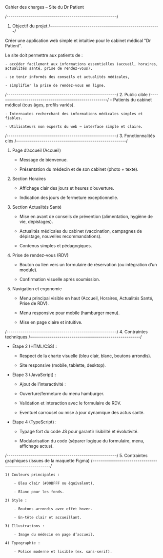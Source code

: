 Cahier des charges – Site du Dr Patient

/--------------------------------------------------------/
1. Objectif du projet
/--------------------------------------------------------/

Créer une application web simple et intuitive pour le cabinet médical "Dr Patient".

Le site doit permettre aux patients de :

    - accéder facilement aux informations essentielles (accueil, horaires, actualités santé, prise de rendez-vous),

    - se tenir informés des conseils et actualités médicales,

    - simplifier la prise de rendez-vous en ligne.


/--------------------------------------------------------/
2. Public cible
/--------------------------------------------------------/
    - Patients du cabinet médical (tous âges, profils variés).

    - Internautes recherchant des informations médicales simples et fiables.

    - Utilisateurs non experts du web → interface simple et claire.

/--------------------------------------------------------/
3. Fonctionnalités clés
/--------------------------------------------------------/

1) Page d’accueil (Accueil)

    - Message de bienvenue.

    - Présentation du médecin et de son cabinet (photo + texte).

2) Section Horaires

    - Affichage clair des jours et heures d’ouverture.

    - Indication des jours de fermeture exceptionnelle.

3) Section Actualités Santé

    - Mise en avant de conseils de prévention (alimentation, hygiène de vie, dépistages).

    - Actualités médicales du cabinet (vaccination, campagnes de dépistage, nouvelles recommandations).

    - Contenus simples et pédagogiques.

4) Prise de rendez-vous (RDV)

    - Bouton ou lien vers un formulaire de réservation (ou intégration d’un module).

    - Confirmation visuelle après soumission.

5) Navigation et ergonomie

    - Menu principal visible en haut (Accueil, Horaires, Actualités Santé, Prise de RDV).

    - Menu responsive pour mobile (hamburger menu).

    - Mise en page claire et intuitive.


/--------------------------------------------------------/
4. Contraintes techniques
/--------------------------------------------------------/


- Étape 2 (HTML/CSS) :

    - Respect de la charte visuelle (bleu clair, blanc, boutons arrondis).

    - Site responsive (mobile, tablette, desktop).

- Étape 3 (JavaScript) :

    - Ajout de l’interactivité :

    - Ouverture/fermeture du menu hamburger.

    - Validation et interaction avec le formulaire de RDV.

    - Eventuel carrousel ou mise à jour dynamique des actus santé.

- Étape 4 (TypeScript) :

    - Typage fort du code JS pour garantir lisibilité et évolutivité.

    - Modularisation du code (séparer logique du formulaire, menu, affichage actus).

/--------------------------------------------------------/
5. Contraintes graphiques (issues de la maquette Figma)
/--------------------------------------------------------/

    1) Couleurs principales :

        - Bleu clair (#00BFFF ou équivalent).

        - Blanc pour les fonds.

    2) Style :

        - Boutons arrondis avec effet hover.

        - En-tête clair et accueillant.

    3) Illustrations :

        - Image du médecin en page d’accueil.

    4) Typographie :

        - Police moderne et lisible (ex. sans-serif).